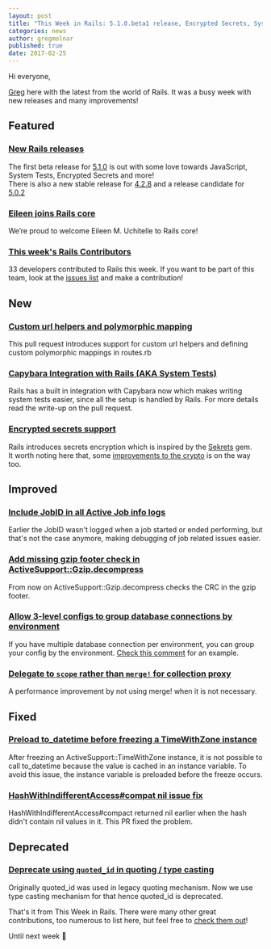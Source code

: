 ```yaml
---
layout: post
title: "This Week in Rails: 5.1.0.beta1 release, Encrypted Secrets, System Tests and more!"
categories: news
author: gregmolnar
published: true
date: 2017-02-25
---
```


Hi everyone,  
  
 [Greg](https://twitter.com/gregmolnar) here with the latest from the world of Rails. It was a busy week with new releases and many improvements!

## Featured

### [New Rails releases](http://weblog.rubyonrails.org/2017/2/23/Rails-5-1-beta1/)

The first beta release for [5.1.0](http://weblog.rubyonrails.org/2017/2/23/Rails-5-1-beta1/) is out with some love towards JavaScript, System Tests, Encrypted Secrets and more!   
There is also a new stable release for [4.2.8](http://weblog.rubyonrails.org/2017/2/21/Rails-4-2-8-has-been-released/) and a release candidate for [5.0.2](http://weblog.rubyonrails.org/2017/2/25/Rails-5-0-2-rc1-has-been-released/)

### [Eileen joins Rails core](http://weblog.rubyonrails.org/2017/2/22/Eileen-joins-Rails-core/)

We’re proud to welcome Eileen M. Uchitelle to Rails core!

### [This week's Rails Contributors](http://contributors.rubyonrails.org/contributors/in-time-window/20170219-20170225)

33 developers contributed to Rails this week. If you want to be part of this team, look at the [issues list](https://github.com/rails/rails/issues) and make a contribution!

## New

### [Custom url helpers and polymorphic mapping](https://github.com/rails/rails/pull/23138)

This pull request introduces support for custom url helpers and defining custom polymorphic mappings in routes.rb

### [Capybara Integration with Rails (AKA System Tests)](https://github.com/rails/rails/pull/26703)

Rails has a built in integration with Capybara now which makes writing system tests easier, since all the setup is handled by Rails. For more details read the write-up on the pull request.

### [Encrypted secrets support](https://github.com/rails/rails/pull/28038)

Rails introduces secrets encryption which is inspired by the [Sekrets](https://github.com/ahoward/sekrets) gem.  
It worth noting here that, some [improvements to the crypto](https://github.com/rails/rails/pull/28139) is on the way too.

## Improved

### [Include JobID in all Active Job info logs](https://github.com/rails/rails/pull/28112)

Earlier the JobID wasn't logged when a job started or ended performing, but that's not the case anymore, making debugging of job related issues easier.

### [Add missing gzip footer check in ActiveSupport::Gzip.decompress](https://github.com/rails/rails/pull/28158)

From now on ActiveSupport::Gzip.decompress checks the CRC in the gzip footer.

### [Allow 3-level configs to group database connections by environment](https://github.com/rails/rails/pull/28095)

If you have multiple database connection per environment, you can group your config by the environment. [Check this comment](https://github.com/rails/rails/pull/28095#issuecomment-281449457) for an example.

### [Delegate to `scope` rather than `merge!` for collection proxy](https://github.com/rails/rails/pull/25877)

A performance improvement by not using merge! when it is not necessary.

## Fixed

### [Preload to\_datetime before freezing a TimeWithZone instance](https://github.com/rails/rails/pull/28104)

After freezing an ActiveSupport::TimeWithZone instance, it is not possible to call to\_datetime because the value is cached in an instance variable. To avoid this issue, the instance variable is preloaded before the freeze occurs.

### [HashWithIndifferentAccess#compat nil issue fix](https://github.com/rails/rails/pull/28138)

HashWithIndifferentAccess#compact returned nil earlier when the hash didn't contain nil values in it. This PR fixed the problem.

## Deprecated

### [Deprecate using `quoted_id` in quoting / type casting](https://github.com/rails/rails/pull/27962)

Originally quoted\_id was used in legacy quoting mechanism. Now we use type casting mechanism for that hence quoted\_id is deprecated.

That's it from This Week in Rails. There were many other great contributions, too numerous to list here, but feel free to [check them out](https://github.com/rails/rails/compare/master@%7B2017-02-12%7D...@%7B2017-02-19%7D)!&nbsp;  
  
Until next week 👣

